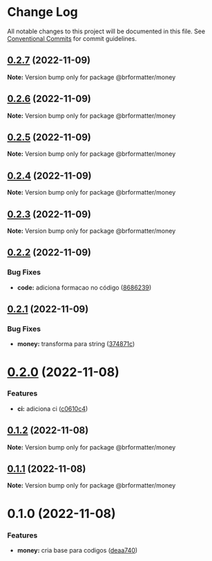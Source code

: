 # Change Log

All notable changes to this project will be documented in this file.
See [Conventional Commits](https://conventionalcommits.org) for commit guidelines.

## [0.2.7](https://github.com/bearkfear/br-formatter/compare/@brformatter/money@0.2.6...@brformatter/money@0.2.7) (2022-11-09)

**Note:** Version bump only for package @brformatter/money

## [0.2.6](https://github.com/bearkfear/br-formatter/compare/@brformatter/money@0.2.5...@brformatter/money@0.2.6) (2022-11-09)

**Note:** Version bump only for package @brformatter/money

## [0.2.5](https://github.com/bearkfear/br-formatter/compare/@brformatter/money@0.2.4...@brformatter/money@0.2.5) (2022-11-09)

**Note:** Version bump only for package @brformatter/money

## [0.2.4](https://github.com/bearkfear/br-formatter/compare/@brformatter/money@0.2.3...@brformatter/money@0.2.4) (2022-11-09)

**Note:** Version bump only for package @brformatter/money

## [0.2.3](https://github.com/bearkfear/br-formatter/compare/@brformatter/money@0.2.2...@brformatter/money@0.2.3) (2022-11-09)

**Note:** Version bump only for package @brformatter/money

## [0.2.2](https://github.com/bearkfear/br-formatter/compare/@brformatter/money@0.2.1...@brformatter/money@0.2.2) (2022-11-09)

### Bug Fixes

- **code:** adiciona formacao no código ([8686239](https://github.com/bearkfear/br-formatter/commit/86862399122ad517336563d0cfe73dd0da0730fb))

## [0.2.1](https://github.com/bearkfear/br-formatter/compare/@brformatter/money@0.2.0...@brformatter/money@0.2.1) (2022-11-09)

### Bug Fixes

- **money:** transforma para string ([374871c](https://github.com/bearkfear/br-formatter/commit/374871c2b128d0faa46037e625a33706f0f1b6f6))

# [0.2.0](https://github.com/bearkfear/br-formatter/compare/@brformatter/money@0.1.2...@brformatter/money@0.2.0) (2022-11-08)

### Features

- **ci:** adiciona ci ([c0610c4](https://github.com/bearkfear/br-formatter/commit/c0610c4132e54372e8e5b6e7dfb5fa0a8057e0c3))

## [0.1.2](https://github.com/bearkfear/br-formatter/compare/@brformatter/money@0.1.1...@brformatter/money@0.1.2) (2022-11-08)

**Note:** Version bump only for package @brformatter/money

## [0.1.1](https://github.com/bearkfear/br-formatter/compare/@brformatter/money@0.1.0...@brformatter/money@0.1.1) (2022-11-08)

**Note:** Version bump only for package @brformatter/money

# 0.1.0 (2022-11-08)

### Features

- **money:** cria base para codigos ([deaa740](https://github.com/bearkfear/br-formatter/commit/deaa740a2ca4f0da8d032425c8e6460868fef1f4))
